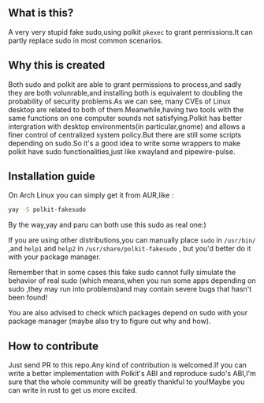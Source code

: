 ## What is this?

A very very stupid fake sudo,using polkit `pkexec` to grant permissions.It can partly replace sudo in most common scenarios.

## Why this is created

Both sudo and polkit are able to grant permissions to process,and sadly they  are both volunrable,and installing both is equivalent to doubling the probability of security problems.As we can see, many CVEs of Linux desktop are related to both of them.Meanwhile,having two tools with the same functions on one computer sounds not satisfying.Polkit has better intergration with desktop environments(in particular,gnome) and allows a finer control of centralized system policy.But there are still some scripts depending on sudo.So it's a good idea to write some wrappers to make polkit have sudo functionalities,just like xwayland and pipewire-pulse.

## Installation guide

On Arch Linux you can simply get it from AUR,like :

```bash
yay -S polkit-fakesudo
```

By the way,yay and paru can both use this sudo as real one:)

If you are using other distributions,you can manually place `sudo` in `/usr/bin/` ,and `help1` and `help2` in `/usr/share/polkit-fakesudo` , but you'd better do it with your package manager.

Remember that in some cases this fake sudo cannot fully simulate the behavior of real sudo (which means,when you run some apps depending on sudo ,they may run into problems)and may contain severe bugs that hasn't been found!

You are also advised to check which packages depend on sudo with your package manager (maybe also try to figure out why and how).

## How to contribute

Just send PR to this repo.Any kind of contribution is welcomed.If you can write a better implementation with Polkit's ABI and reproduce sudo's ABI,I'm sure that the whole community will be greatly thankful to you!Maybe you can write in rust to get us more excited.
